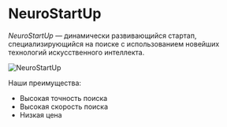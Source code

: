 # NeuroStartUp

*NeuroStartUp* — динамически развивающийся стартап, специализирующийся на поиске с использованием новейших технологий искусственного интеллекта.

![NeuroStartUp](https://netology-code.github.io/git-homeworks/introduction/assets/logo.png)

Наши преимущества:
- Высокая точность поиска
- Высокая скорость поиска
- Низкая цена
